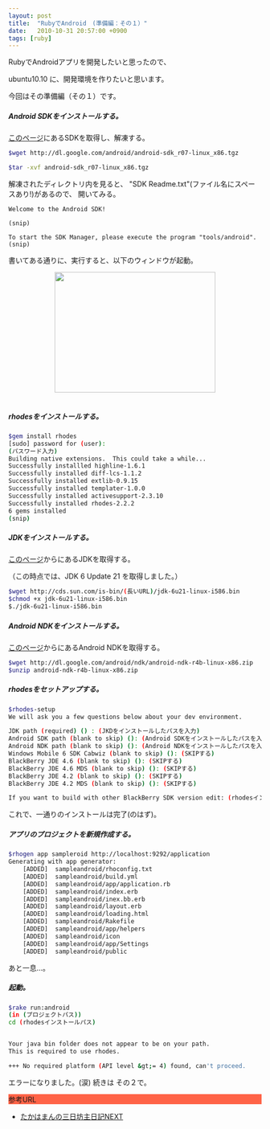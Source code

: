 ```yaml
---
layout: post
title:  "RubyでAndroid　(準備編：その１）"
date:   2010-10-31 20:57:00 +0900
tags: [ruby]
---
```

RubyでAndroidアプリを開発したいと思ったので、

ubuntu10.10 に、開発環境を作りたいと思います。

今回はその準備編（その１）です。

##### Android SDKをインストールする。

[このページ](http://developer.android.com/sdk/index.html)にあるSDKを取得し、解凍する。

```sh
$wget http://dl.google.com/android/android-sdk_r07-linux_x86.tgz

$tar -xvf android-sdk_r07-linux_x86.tgz
```

解凍されたディレクトリ内を見ると、 "SDK Readme.txt"(ファイル名にスペースあり!)があるので、 開いてみる。

```text
Welcome to the Android SDK!

(snip)

To start the SDK Manager, please execute the program "tools/android".
(snip)
```

書いてある通りに、実行すると、以下のウィンドウが起動。

<div class="separator" style="clear: both; text-align: center;"><a href="http://3.bp.blogspot.com/_LmadTI02_zs/TMmeGSqScMI/AAAAAAAAAHg/A4TVARyP6T8/s1600/Screenshot.png" imageanchor="1" style="margin-left: 1em; margin-right: 1em;"><img border="0" height="240" src="http://3.bp.blogspot.com/_LmadTI02_zs/TMmeGSqScMI/AAAAAAAAAHg/A4TVARyP6T8/s320/Screenshot.png" width="320" /></a></div><br />

##### rhodesをインストールする。

```sh
$gem install rhodes
[sudo] password for (user):
(パスワード入力)
Building native extensions.  This could take a while...
Successfully installled highline-1.6.1
Successfully installed diff-lcs-1.1.2
Successfully installed extlib-0.9.15
Successfully installed templater-1.0.0
Successfully installed activesupport-2.3.10
Successfully installed rhodes-2.2.2
6 gems installed
(snip)

```

##### JDKをインストールする。

[このページ](http://java.sun.com/javase/ja/6/download.html)からにあるJDKを取得する。

（この時点では、JDK 6 Update 21 を取得しました。）

```sh
$wget http://cds.sun.com/is-bin/(長いURL)/jdk-6u21-linux-i586.bin
$chmod +x jdk-6u21-linux-i586.bin
$./jdk-6u21-linux-i586.bin
```

##### Android NDKをインストールする。

[このページ](http://d.android.com/sdk/ndk/index.html)からにあるAndroid NDKを取得する。

```sh
$wget http://dl.google.com/android/ndk/android-ndk-r4b-linux-x86.zip
$unzip android-ndk-r4b-linux-x86.zip
```

##### rhodesをセットアップする。

```sh
$rhodes-setup
We will ask you a few questions below about your dev environment.

JDK path (required) () : (JKDをインストールしたパスを入力)
Android SDK path (blank to skip) (): (Android SDKをインストールしたパスを入力)
Android NDK path (blank to skip) (): (Android NDKをインストールしたパスを入力)
Windows Mobile 6 SDK Cabwiz (blank to skip) (): (SKIPする)
BlackBerry JDE 4.6 (blank to skip) (): (SKIPする)
BlackBerry JDE 4.6 MDS (blank to skip) (): (SKIPする)
BlackBerry JDE 4.2 (blank to skip) (): (SKIPする)
BlackBerry JDE 4.2 MDS (blank to skip) (): (SKIPする)

If you want to build with other BlackBerry SDK version edit: (rhodesインストールパス)/rhobuild.yml
```

これで、一通りのインストールは完了(のはず)。


##### アプリのプロジェクトを新規作成する。

```sh
$rhogen app sampleroid http://localhost:9292/application
Generating with app generator:
    [ADDED]  sampleandroid/rhoconfig.txt
    [ADDED]  sampleandroid/build.yml
    [ADDED]  sampleandroid/app/application.rb
    [ADDED]  sampleandroid/index.erb
    [ADDED]  sampleandroid/inex.bb.erb
    [ADDED]  sampleandroid/layout.erb
    [ADDED]  sampleandroid/loading.html
    [ADDED]  sampleandroid/Rakefile
    [ADDED]  sampleandroid/app/helpers
    [ADDED]  sampleandroid/icon
    [ADDED]  sampleandroid/app/Settings
    [ADDED]  sampleandroid/public
```

あと一息…。

##### 起動。

```sh
$rake run:android
(in (プロジェクトパス))
cd (rhodesインストールパス)


Your java bin folder does not appear to be on your path.
This is required to use rhodes.

+++ No required platform (API level &gt;= 4) found, can't proceed.
```

エラーになりました。(涙)   続きは その２で。

<div style="background-color: tomato;">参考URL</div>

- [たかはまんの三日坊主日記NEXT](http://10nen.ossclub.net/tiovitan2000/2010/09/02/android-iphone%E7%AD%89%E3%81%AE%E3%82%A2%E3%83%97%E3%83%AA%E3%82%92rhodes%E3%82%92%E4%BD%BF%E3%81%A3%E3%81%A6ruby%E3%81%A7%E9%96%8B%E7%99%BA/)

